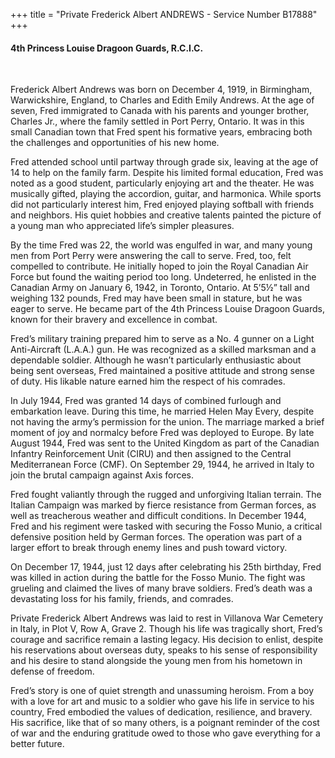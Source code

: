 +++
title = "Private Frederick Albert ANDREWS - Service Number B17888"
+++

#### 4th Princess Louise Dragoon Guards, R.C.I.C.
<br>


Frederick Albert Andrews was born on December 4, 1919, in Birmingham, Warwickshire, England, to Charles and Edith Emily Andrews.
At the age of seven, Fred immigrated to Canada with his parents and younger brother, Charles Jr., where the family settled in Port Perry, Ontario. It was in this small Canadian town that Fred spent his formative years, embracing both the challenges and opportunities of his new home.

Fred attended school until partway through grade six, leaving at the age of 14 to help on the family farm. Despite his limited formal education, Fred was noted as a good student, particularly enjoying art and the theater. He was musically gifted, playing the accordion, guitar, and harmonica. While sports did not particularly interest him, Fred enjoyed playing softball with friends and neighbors. His quiet hobbies and creative talents painted the picture of a young man who appreciated life’s simpler pleasures.

By the time Fred was 22, the world was engulfed in war, and many young men from Port Perry were answering the call to serve. 
Fred, too, felt compelled to contribute. He initially hoped to join the Royal Canadian Air Force but found the waiting period too long. Undeterred, he enlisted in the Canadian Army on January 6, 1942, in Toronto, Ontario. 
At 5’5½” tall and weighing 132 pounds, Fred may have been small in stature, but he was eager to serve. He became part of the 4th Princess Louise Dragoon Guards, known for their bravery and excellence in combat.

Fred’s military training prepared him to serve as a No. 4 gunner on a Light Anti-Aircraft (L.A.A.) gun. He was recognized as a skilled marksman and a dependable soldier. Although he wasn’t particularly enthusiastic about being sent overseas, Fred maintained a positive attitude and strong sense of duty. 
His likable nature earned him the respect of his comrades.

In July 1944, Fred was granted 14 days of combined furlough and embarkation leave. 
During this time, he married Helen May Every, despite not having the army’s permission for the union. The marriage marked a brief moment of joy and normalcy before Fred was deployed to Europe. By late August 1944, Fred was sent to the United Kingdom as part of the Canadian Infantry Reinforcement Unit (CIRU) and then assigned to the Central Mediterranean Force (CMF). 
On September 29, 1944, he arrived in Italy to join the brutal campaign against Axis forces.

Fred fought valiantly through the rugged and unforgiving Italian terrain. The Italian Campaign was marked by fierce resistance from German forces, as well as treacherous weather and difficult conditions. 
In December 1944, Fred and his regiment were tasked with securing the Fosso Munio, a critical defensive position held by German forces. The operation was part of a larger effort to break through enemy lines and push toward victory.

On December 17, 1944, just 12 days after celebrating his 25th birthday, Fred was killed in action during the battle for the Fosso Munio. The fight was grueling and claimed the lives of many brave soldiers. Fred’s death was a devastating loss for his family, friends, and comrades.

Private Frederick Albert Andrews was laid to rest in Villanova War Cemetery in Italy, in Plot V, Row A, Grave 2. 
Though his life was tragically short, Fred’s courage and sacrifice remain a lasting legacy. His decision to enlist, despite his reservations about overseas duty, speaks to his sense of responsibility and his desire to stand alongside the young men from his hometown in defense of freedom.

Fred’s story is one of quiet strength and unassuming heroism. From a boy with a love for art and music to a soldier who gave his life in service to his country, Fred embodied the values of dedication, resilience, and bravery. His sacrifice, like that of so many others, is a poignant reminder of the cost of war and the enduring gratitude owed to those who gave everything for a better future.

